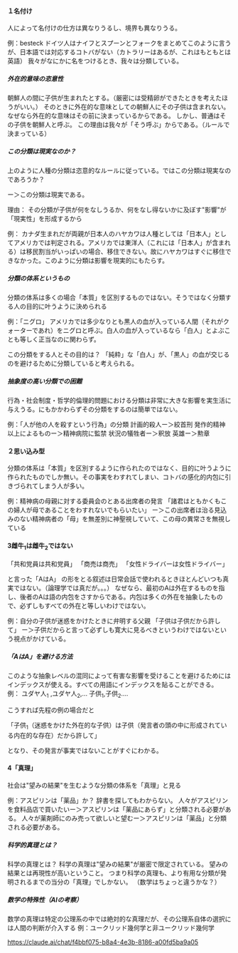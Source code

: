 #### １名付け
人によって名付けの仕方は異なりうるし、境界も異なりうる。

例：besteck
	ドイツ人はナイフとスプーンとフォークをまとめてこのように言うが、日本語では対応するコトバがない（カトラリーはあるが、これはもともとは英語）
我々がなにかに名をつけるとき、我々は分類している。

##### 外在的意味の恣意性
朝鮮人の間に子供が生まれたとする。（厳密には受精卵ができたときを考えたほうがいい。）
そのときに外在的な意味としての朝鮮人にその子供は含まれない。
なぜなら外在的な意味はその前に決まっているからである。
しかし、普通はその子供を朝鮮人と呼ぶ。
この理由は我々が「そう呼ぶ」からである。（ルールで決まっている）

##### この分類は現実なのか？
上のように人種の分類は恣意的なルールに従っている。ではこの分類は現実なのであろうか？

ー＞この分類は現実である。

理由：
	その分類が子供が何をなしうるか、何をなし得ないかに及ぼす"影響"が「現実性」を形成するから

例：
	カナダ生まれだが両親が日本人のハヤカワは人種としては「日本人」としてアメリカでは判定される。アメリカでは東洋人（これには「日本人」が含まれる）は移民割当がいっぱいの場合、移住できない。故にハヤカワはすぐに移住できなかった。このように分類は影響を現実的にもたらす。

##### 分類の体系というもの
分類の体系は多くの場合「本質」を区別するものではない。そうではなく分類する人の目的に叶うように決められる

例：「ニグロ」
	アメリカでは多少なりとも黒人の血が入っている人間（それがクォーターであれ）をニグロと呼ぶ。白人の血が入っているなら「白人」とよぶことも等しく正当なのに関わらず。
	
この分類をする人とその目的は？
	「純粋」な「白人」が、「黒人」の血が交じるのを避けるために分類していると考えられる。

##### 抽象度の高い分類での困難
行為・社会制度・哲学的倫理的問題における分類は非常に大きな影響を実生活に与えうる。にもかかわらずその分類をするのは簡単ではない。

例：「人が他の人を殺すという行為」の分類
	計画的殺人ー＞絞首刑
	発作的精神以上によるものー＞精神病院に監禁
	状況の犠牲者ー＞釈放
	英雄ー＞勲章

#### ２思い込み型
分類の体系は「本質」を区別するように作られたのではなく、目的に叶うように作られたものでしか無い。その事実をわすれてしまい、コトバの感化的内包に引きづられてしまう人が多い。

例：精神病の母親に対する委員会のとある出席者の発言
	「諸君はともかくもこの婦人が母であることをわすれないでもらいたい」
	ー＞この出席者は治る見込みのない精神病者の「母」を無差別に神聖視していて、この母の異常さを無視している

#### 3雌牛<sub>1</sub>は雌牛<sub>2</sub>ではない
「共和党員は共和党員」
「商売は商売」
「女性ドライバーは女性ドライバー」

と言った「AはA」
の形をとる叙述は日常会話で使われるときほとんどいつも真実ではない。（論理学では真だが。。。）
なぜなら、最初のAは外在するものを指し、後者のAは語の内包をさすからである。内包は多くの外在を抽象したもので、必ずしもすべての外在と等しいわけではない。

例：自分の子供が迷惑をかけたときに弁明する父親
	「子供は子供だから許して」
	ー＞子供だからと言って必ずしも寛大に見るべきというわけではないという視点がかけている。

##### 「AはA」を避ける方法
このような抽象レベルの混同によって有害な影響を受けることを避けるためにはインデックスが使える。すべての用語にインデックスを貼ることができる。
例：
	ユダヤ人<sub>1</sub> ,ユダヤ人<sub>2</sub>,...
	子供<sub>1</sub>,子供<sub>2</sub>....

こうすれば先程の例の場合だと

「子供<sub>1</sub>（迷惑をかけた外在的な子供）は子供（発言者の頭の中に形成されている内在的な存在）だから許して」

となり、その発言が事実ではないことがすぐにわかる。

#### 4「真理」
社会は"望みの結果"を生むような分類の体系を「真理」と見る

例：アスピリンは「薬品」か？
	辞書を探してもわからない。
	人々がアスピリンを食料品店で買いたいー＞アスピリンは「薬品にあらず」と分類される必要がある。
	人々が薬剤師にのみ売って欲しいと望むー＞アスピリンは「薬品」と分類される必要がある。

##### 科学的真理とは？
科学の真理とは？
科学の真理は"望みの結果"が厳密で限定されている。
望みの結果とは再現性が高いということ。
つまり科学の真理も、より有用な分類が発明されるまでの当分の「真理」でしかない。
（数学はちょっと違うかな？）

##### 数学の特殊性（AIの考察）
数学の真理は特定の公理系の中では絶対的な真理だが、その公理系自体の選択には人間の判断が介入する
例：ユークリッド幾何学と非ユークリッド幾何学


https://claude.ai/chat/f4bbf075-b8a4-4e3b-8186-a00fd5ba9a05

